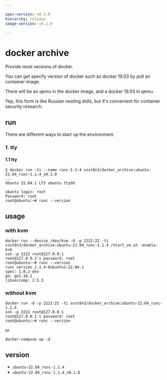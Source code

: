 ```yaml
---

spec-version: v0.3.0
hierarchy: release
image-version: v0.1.0

---
```


# docker archive

Provide most versions of docker. 

You can get specify version of docker such as docker 19.03 by pull an container image.

There will be an qemu in the docker image, and a docker 19.03 in qemu.

Yep, this form is like Russian nesting dolls, but it's convenient for container security research.

## run 

There are different ways to start up the environment.

### 1. tty 

#### 1.1 tty

```
$ docker run -ti --name runc-1-1-4 ssst0n3/docker_archive:ubuntu-22.04_runc-1.1.4_v0.1.0
...
Ubuntu 22.04.1 LTS ubuntu ttyS0

ubuntu login: root
Password: root
root@ubuntu:~# runc --version
```

## usage
### with kvm
```
docker run --device /dev/kvm -d -p 2222:22 -ti ssst0n3/docker_archive:ubuntu-22.04_runc-1.1.4 /start_vm.sh -enable-kvm
ssh -p 2222 root@127.0.0.1
root@127.0.0.1's password: root
root@ubuntu:~# runc --version
runc version 1.1.4-0ubuntu1~22.04.1
spec: 1.0.2-dev
go: go1.18.1
libseccomp: 2.5.3
```

### without kvm
```
docker run -d -p 2222:22 -ti ssst0n3/docker_archive:ubuntu-22.04_runc-1.1.4
ssh -p 2222 root@127.0.0.1
root@127.0.0.1's password: root
root@ubuntu:~# runc --version
```

or 

```
docker-compose up -d
```

## version

* `ubuntu-22.04_runc-1.1.4`
* `ubuntu-22.04_runc-1.1.4_v0.1.0`
